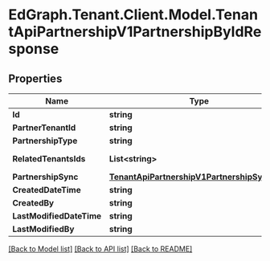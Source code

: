 # EdGraph.Tenant.Client.Model.TenantApiPartnershipV1PartnershipByIdResponse

## Properties

Name | Type | Description | Notes
------------ | ------------- | ------------- | -------------
**Id** | **string** |  | [optional] 
**PartnerTenantId** | **string** |  | [optional] 
**PartnershipType** | **string** |  | [optional] 
**RelatedTenantsIds** | **List&lt;string&gt;** |  | [optional] [readonly] 
**PartnershipSync** | [**TenantApiPartnershipV1PartnershipSyncDTO**](TenantApiPartnershipV1PartnershipSyncDTO.md) |  | [optional] 
**CreatedDateTime** | **string** |  | [optional] 
**CreatedBy** | **string** |  | [optional] 
**LastModifiedDateTime** | **string** |  | [optional] 
**LastModifiedBy** | **string** |  | [optional] 

[[Back to Model list]](../README.md#documentation-for-models) [[Back to API list]](../README.md#documentation-for-api-endpoints) [[Back to README]](../README.md)

